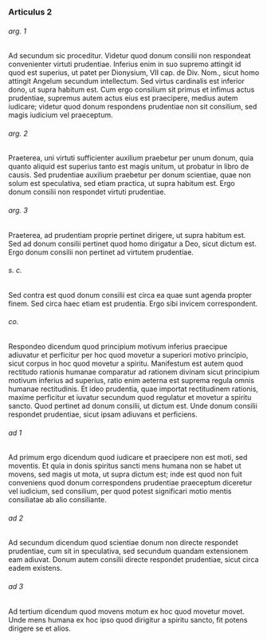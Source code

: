 ### Articulus 2

###### arg. 1
Ad secundum sic proceditur. Videtur quod donum consilii non respondeat convenienter virtuti prudentiae. Inferius enim in suo supremo attingit id quod est superius, ut patet per Dionysium, VII cap. de Div. Nom., sicut homo attingit Angelum secundum intellectum. Sed virtus cardinalis est inferior dono, ut supra habitum est. Cum ergo consilium sit primus et infimus actus prudentiae, supremus autem actus eius est praecipere, medius autem iudicare; videtur quod donum respondens prudentiae non sit consilium, sed magis iudicium vel praeceptum.

###### arg. 2
Praeterea, uni virtuti sufficienter auxilium praebetur per unum donum, quia quanto aliquid est superius tanto est magis unitum, ut probatur in libro de causis. Sed prudentiae auxilium praebetur per donum scientiae, quae non solum est speculativa, sed etiam practica, ut supra habitum est. Ergo donum consilii non respondet virtuti prudentiae.

###### arg. 3
Praeterea, ad prudentiam proprie pertinet dirigere, ut supra habitum est. Sed ad donum consilii pertinet quod homo dirigatur a Deo, sicut dictum est. Ergo donum consilii non pertinet ad virtutem prudentiae.

###### s. c.
Sed contra est quod donum consilii est circa ea quae sunt agenda propter finem. Sed circa haec etiam est prudentia. Ergo sibi invicem correspondent.

###### co.
Respondeo dicendum quod principium motivum inferius praecipue adiuvatur et perficitur per hoc quod movetur a superiori motivo principio, sicut corpus in hoc quod movetur a spiritu. Manifestum est autem quod rectitudo rationis humanae comparatur ad rationem divinam sicut principium motivum inferius ad superius, ratio enim aeterna est suprema regula omnis humanae rectitudinis. Et ideo prudentia, quae importat rectitudinem rationis, maxime perficitur et iuvatur secundum quod regulatur et movetur a spiritu sancto. Quod pertinet ad donum consilii, ut dictum est. Unde donum consilii respondet prudentiae, sicut ipsam adiuvans et perficiens.

###### ad 1
Ad primum ergo dicendum quod iudicare et praecipere non est moti, sed moventis. Et quia in donis spiritus sancti mens humana non se habet ut movens, sed magis ut mota, ut supra dictum est; inde est quod non fuit conveniens quod donum correspondens prudentiae praeceptum diceretur vel iudicium, sed consilium, per quod potest significari motio mentis consiliatae ab alio consiliante.

###### ad 2
Ad secundum dicendum quod scientiae donum non directe respondet prudentiae, cum sit in speculativa, sed secundum quandam extensionem eam adiuvat. Donum autem consilii directe respondet prudentiae, sicut circa eadem existens.

###### ad 3
Ad tertium dicendum quod movens motum ex hoc quod movetur movet. Unde mens humana ex hoc ipso quod dirigitur a spiritu sancto, fit potens dirigere se et alios.

